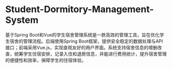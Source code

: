# Student-Dormitory-Management-System
基于Spring Boot和Vue的学生宿舍管理系统是一款高效的管理工具，旨在优化学生宿舍的管理流程。后端使用Spring Boot框架，提供安全稳定的数据处理与API接口；前端采用Vue.js，实现直观友好的用户界面。系统支持宿舍信息的增删改查，统筹学生住宿安排，记录入住和退房信息，并能进行费用统计，提升宿舍管理的便捷性和效率，保障学生的住宿体验。
